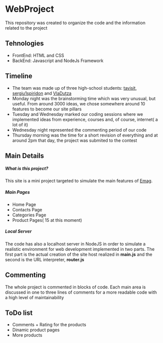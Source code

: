 # WebProject
This repository was created to organize the code and the information related to the project

## Tehnologies
* FrontEnd: HTML and CSS
* BackEnd: Javascript and NodeJs Framework

## Timeline
* The team was made up of three high-school students: [tavisit](https://github.com/tavisit), [sergiu1spiridon](https://github.com/sergiu1spiridon) and [VlaDutza](https://github.com/VlaDutza)
* Monday night was the brainstorming time which was very unusual, but useful. From around 3000 ideas, we chose somewhere around 10 features to become our site pillars
* Tuesday and Wednesday marked our coding sessions where we implemented ideas from experience, courses and, of course, internet( a lot of it)
* Wednesday night represented the commenting period of our code
* Thursday morning was the time for a short revision of everything and at around 2pm that day, the project was submited to the contest

## Main Details
##### What is this project?
This site is a mini project targeted to simulate the main features of [Emag](www.emag.ro). 

##### Main Pages
* Home Page
* Contacts Page
* Categories Page
* Product Pages( 15 at this moment)

##### Local Server
The code has also a localhost server in NodeJS in order to simulate a realistic environment for web development implemented in two parts.
The first part is the actual creation of the site host realized in **main.js** and the second is the URL interpreter, **router.js**


## Commenting
The whole project is commented in blocks of code. Each main area is discussed in one to three lines of comments for a more readable code with a high level of maintainability

## ToDo list
* Comments + Rating for the products
* Dinamic product pages
* More products

